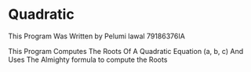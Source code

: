 # Quadratic
This Program Was Written by Pelumi lawal 
79186376IA

This Program Computes The Roots Of A Quadratic Equation (a, b, c) And Uses The Almighty formula to compute the Roots

